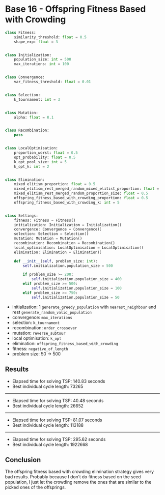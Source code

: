 # Base 16 - Offspring Fitness Based with Crowding

```python
class Fitness:
	similarity_threshold: float = 0.5
	shape_exp: float = 3


class Initialization:
	population_size: int = 500
	max_iterations: int = 100


class Convergence:
	var_fitness_threshold: float = 0.01


class Selection:
	k_tournament: int = 3


class Mutation:
	alpha: float = 0.1


class Recombination:
	pass


class LocalOptimisation:
	proportion_worst: float = 0.5
	opt_probability: float = 0.5
	k_opt_pool_size: int = 5
	k_opt_k: int = 2


class Elimination:
	mixed_elitism_proportion: float = 0.5
	mixed_elitism_rest_merged_random_mixed_elitist_proportion: float = 0.5
	mixed_elitism_rest_merged_random_proportion_size: float = 0.5
	offspring_fitness_based_with_crowding_proportion: float = 0.5
	offspring_fitness_based_with_crowding_k: int = 5


class Settings:
	fitness: Fitness = Fitness()
	initialization: Initialization = Initialization()
	convergence: Convergence = Convergence()
	selection: Selection = Selection()
	mutation: Mutation = Mutation()
	recombination: Recombination = Recombination()
	local_optimisation: LocalOptimisation = LocalOptimisation()
	elimination: Elimination = Elimination()

	def __init__(self, problem_size: int):
		self.initialization.population_size = 500

		if problem_size >= 200:
			self.initialization.population_size = 400
		elif problem_size >= 500:
			self.initialization.population_size = 100
		elif problem_size >= 750:
			self.initialization.population_size = 50
```

- initialization: 1 `generate_greedy_population` with `nearest_neighbour` and rest `generate_random_valid_population`
- convergence: `max_iterations`
- selection: `k_tournament`
- recombination: `order_crossover`
- mutation: `reverse_subtour`
- local optimisation: `k_opt`
- elimination: `offspring_fitness_based_with_crowding`
- fitness: `negative_of_length`
- problem size: 50 -> 500

## Results

- Elapsed time for solving TSP: 140.83 seconds
- Best individual cycle length: 73265

---

- Elapsed time for solving TSP: 40.48 seconds
- Best individual cycle length: 26652

---

- Elapsed time for solving TSP: 81.07 seconds
- Best individual cycle length: 113188

---

- Elapsed time for solving TSP: 295.62 seconds
- Best individual cycle length: 1922668

## Conclusion

The offspring fitness based with crowding elimination strategy gives very bad results. Probably because I don't do
fitness based on the seed population, I just let the crowding remove the ones that are similar to the picked ones of the
offsprings.


